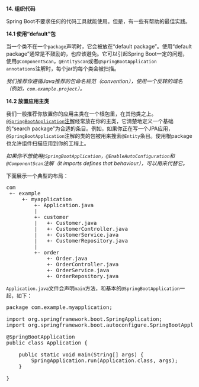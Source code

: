 **14. 组织代码**

Spring Boot不要求任何的代码工具就能使用。但是，有一些有帮助的最佳实践。

**14.1 使用“default”包**

当一个类不在一个<code>package</code>声明时，它会被放在“default package”。使用“default package”通常是不鼓励的，也应该避免。它可以引起Spring Boot一定的问题，使用<code>@ComponentScan</code>，<code>@EntityScan</code>或者<code>@SpringBootApplication annotations</code>注解时，每个jar的每个类会被扫描。

<i>我们推荐你遵循Java推荐的包命名规范（convention），使用一个反转的域名（例如，<code>com.example.project</code>）。</i>

**14.2 放置应用主类**

我们一般推荐你放置你的应用主类在一个根包里，在其他类之上。[<code>@SpringBootApplication</code>注解](./18.md)经常放在你的主类，它清楚地定义一个基础的“search package”为合适的条目。例如，如果你正在写一个JPA应用，<code>@SpringBootApplication</code>注解的类的包被用来搜索<code>@Entity</code>条目。使用根package也允许组件扫描应用到你的工程上。

<i>如果你不想使用<code>@SpringBootApplication</code>，<code>@EnableAutoConfiguration</code>和<code>@ComponentScan</code>注解（it imports defines that behaviour），可以用来代替它。</i>

下面展示一个典型的布局：

<pre>
com
 +- example
     +- myapplication
         +- Application.java
         |
         +- customer
         |   +- Customer.java
         |   +- CustomerController.java
         |   +- CustomerService.java
         |   +- CustomerRepository.java
         |
         +- order
             +- Order.java
             +- OrderController.java
             +- OrderService.java
             +- OrderRepository.java
</pre>

<code>Application.java</code>文件会声明<code>main</code>方法，和基本的<code>@SpringBootApplication</code>一起，如下：

<pre>
package com.example.myapplication;

import org.springframework.boot.SpringApplication;
import org.springframework.boot.autoconfigure.SpringBootApplication;

@SpringBootApplication
public class Application {

	public static void main(String[] args) {
		SpringApplication.run(Application.class, args);
	}

}
</pre>
